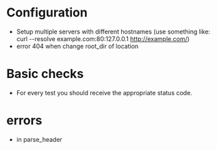 # Configuration
- Setup multiple servers with different hostnames (use something like: curl --resolve example.com:80:127.0.0.1 http://example.com/)
- error 404 when change root_dir of location

# Basic checks
- For every test you should receive the appropriate status code.

# errors 

- in parse_header